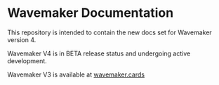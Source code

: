 # Wavemaker Documentation

This repository is intended to contain the new docs set for Wavemaker version 4.

Wavemaker V4 is in BETA release status and undergoing active development.

Wavemaker V3 is available at [wavemaker.cards](wavemaker.cards)

